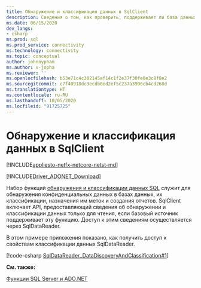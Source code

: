 ```yaml
---
title: Обнаружение и классификация данных в SqlClient
description: Сведения о том, как проверить, поддерживает ли база данных SQL Server классификацию данных, и о том, как получить доступ к сведениям о классификации данных с помощью объекта SqlDataReader.
ms.date: 06/15/2020
dev_langs:
- csharp
ms.prod: sql
ms.prod_service: connectivity
ms.technology: connectivity
ms.topic: conceptual
author: johnnypham
ms.author: v-jopha
ms.reviewer: ''
ms.openlocfilehash: b53e71c4c302145af14c1f2e37f30fe0e3c8f8e2
ms.sourcegitcommit: c7f40918dc3ecdb0ed2ef5c237a3996cb4cd268d
ms.translationtype: HT
ms.contentlocale: ru-RU
ms.lasthandoff: 10/05/2020
ms.locfileid: "91725725"
---
```

# <a name="data-discovery-and-classification-in-sqlclient"></a>Обнаружение и классификация данных в SqlClient

[!INCLUDE[appliesto-netfx-netcore-netst-md](../../../includes/appliesto-netfx-netcore-netst-md.md)]

[!INCLUDE[Driver_ADONET_Download](../../../includes/driver_adonet_download.md)]

Набор функций [обнаружения и классификации данных SQL](../../../relational-databases/security/sql-data-discovery-and-classification.md?view=sql-server-2017) служит для обнаружения конфиденциальных данных в базах данных, их классификации, назначения им меток и создания отчетов. SqlClient включает API, предоставляющий сведения об обнаружении и классификации данных только для чтения, если базовый источник поддерживает эту функцию. Доступ к этим сведениям осуществляется через SqlDataReader.

В этом примере приложения показано, как получить доступ к свойствам классификации данных SqlDataReader.

[!code-csharp [SqlDataReader_DataDiscoveryAndClassification#1](~/../sqlclient/doc/samples/SqlDataReader_DataDiscoveryAndClassification.cs#1)]

**См. также:**  

 [Функции SQL Server и ADO.NET](sql-server-features-adonet.md)